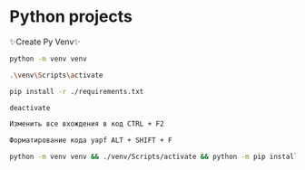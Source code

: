 # Python projects

✨Create Py Venv✨

```sh
python -m venv venv
```
```sh
.\venv\Scripts\activate
```
```sh
pip install -r ./requirements.txt
```
```sh
deactivate
```

```sh
Изменить все вхождения в код CTRL + F2
```

```sh
Форматирование кода yapf ALT + SHIFT + F
```

```sh 
python -m venv venv && ./venv/Scripts/activate && python -m pip install --upgrade pip && pip install -r requirements.txt
```
